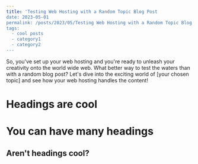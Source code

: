 ```yaml
---
title: 'Testing Web Hosting with a Random Topic Blog Post
date: 2023-05-01
permalink: /posts/2023/05/Testing Web Hosting with a Random Topic Blog Post/
tags:
  - cool posts
  - category1
  - category2
---
```


So, you've set up your web hosting and you're ready to unleash your creativity onto the world wide web. What better way to test the waters than with a random blog post? Let's dive into the exciting world of [your chosen topic] and see how your web hosting handles the content!

Headings are cool
======

You can have many headings
======

Aren't headings cool?
------